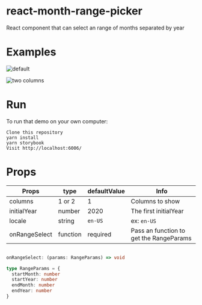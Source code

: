 # react-month-range-picker

React component that can select an range of months separated by year

# Examples

![default](https://github.com/viniarruda/react-month-range-picker/blob/main/assets/oneColumn.png?raw=true)

![two columns](https://github.com/viniarruda/react-month-range-picker/blob/main/assets/twoColumns.png?raw=true)



# Run

To run that demo on your own computer:

```
Clone this repository
yarn install
yarn storybook
Visit http://localhost:6006/
```

# Props

| Props  | type | defaultValue | Info
| ------------- | ------------- | ------------- | ------------- |
| columns  | 1 or 2  | 1 | Columns to show  |
| initialYear  | number  | 2020 | The first initialYear |
| locale  | string  | `en-US` | ex: `en-US` |
| onRangeSelect  | function  | required | Pass an function to get the RangeParams |

```typescript

onRangeSelect: (params: RangeParams) => void

type RangeParams = {
  startMonth: number
  startYear: number
  endMonth: number
  endYear: number
}

```
